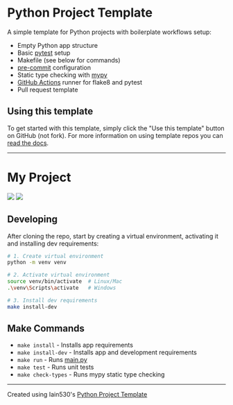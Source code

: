 # Python Project Template


A simple template for Python projects with boilerplate workflows setup:

- Empty Python app structure
- Basic [pytest](https://docs.pytest.org/) setup
- Makefile (see below for commands)
- [pre-commit](https://pre-commit.com/) configuration
- Static type checking with [mypy](https://mypy.readthedocs.io/en/stable/)
- [GitHub Actions](https://docs.github.com/en/actions) runner for flake8 and pytest
- Pull request template

## Using this template

To get started with this template, simply click the "Use this template" button on GitHub (not fork). For more information on using template repos you can [read the docs](https://docs.github.com/en/repositories/creating-and-managing-repositories/creating-a-repository-from-a-template).


---

# My Project
![](https://img.shields.io/badge/Python-3.9-blue)
![](https://github.com/OWNER/REPO/actions/workflows/build.yml/badge.svg?branch=main)
<!-- Replace OWNER and REPO with your new project details above -->

## Developing

After cloning the repo, start by creating a virtual environment, activating it and installing dev requirements:
```bash
# 1. Create virtual environment
python -m venv venv

# 2. Activate virtual environment
source venv/bin/activate  # Linux/Mac
.\venv\Scripts\activate   # Windows

# 3. Install dev requirements
make install-dev
```

## Make Commands

- `make install` - Installs app requirements
- `make install-dev` - Installs app and development requirements
- `make run` - Runs [main.py](./main.py)
- `make test` - Runs unit tests
- `make check-types` - Runs mypy static type checking


---

Created using Iain530's [Python Project Template](https://github.com/Iain530/python-project-template)
